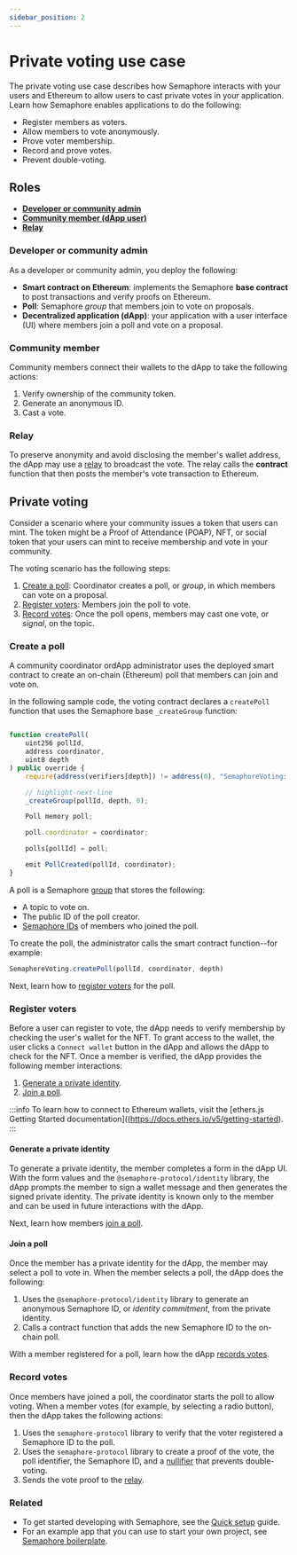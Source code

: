 ```yaml
---
sidebar_position: 2
---
```


# Private voting use case

The private voting use case describes how Semaphore interacts with your users and Ethereum to allow users to cast private votes in your application.
Learn how Semaphore enables applications to do the following:

- Register members as voters.
- Allow members to vote anonymously.
- Prove voter membership.
- Record and prove votes.
- Prevent double-voting.

## Roles

- **[Developer or community admin](#developer-or-community-admin)**
- **[Community member (dApp user)](#community-member)**
- **[Relay](#relay)**

### Developer or community admin

As a developer or community admin, you deploy the following:

- **Smart contract on Ethereum**: implements the Semaphore **base contract** to post transactions and verify proofs on Ethereum.
- **Poll**: Semaphore _group_ that members join to vote on proposals.
- **Decentralized application (dApp)**: your application with a user interface (UI) where members join a poll and vote on a proposal.

### Community member

Community members connect their wallets to the dApp to take the following actions:

1. Verify ownership of the community token.
2. Generate an anonymous ID.
3. Cast a vote.

### Relay

To preserve anonymity and avoid disclosing the member's wallet address, the dApp may use a [relay](/docs/glossary/#relay) to broadcast the vote.
The relay calls the **contract** function that then posts the member's vote transaction to Ethereum.

## Private voting

Consider a scenario where your community issues a token that users can mint.
The token might be a Proof of Attendance (POAP), NFT, or social token that your users can mint to receive membership and vote in your community.

The voting scenario has the following steps:

1. [Create a poll](#create-a-poll): Coordinator creates a poll, or _group_, in which members can vote on a proposal.
2. [Register voters](#register-voters): Members join the poll to vote.
3. [Record votes](#record-votes): Once the poll opens, members may cast one vote, or _signal_, on the topic.

### Create a poll

A community coordinator ordApp administrator uses the deployed smart contract to create an on-chain (Ethereum) poll that members can join and vote on.

In the following sample code, the voting contract declares a `createPoll` function that uses the Semaphore base `_createGroup` function:

```ts title="https://github.com/semaphore-protocol/semaphore/contracts/extensions/SemaphoreVoting.sol"

function createPoll(
    uint256 pollId,
    address coordinator,
    uint8 depth
) public override {
    require(address(verifiers[depth]) != address(0), "SemaphoreVoting: depth value is not supported");

    // highlight-next-line
    _createGroup(pollId, depth, 0);

    Poll memory poll;

    poll.coordinator = coordinator;

    polls[pollId] = poll;

    emit PollCreated(pollId, coordinator);
}
```

A poll is a Semaphore [group](/docs/guides/groups/) that stores the following:

- A topic to vote on.
- The public ID of the poll creator.
- [Semaphore IDs](/docs/guides/identities/) of members who joined the poll.

To create the poll, the administrator calls the smart contract function--for example:

```ts
SemaphoreVoting.createPoll(pollId, coordinator, depth)
```

Next, learn how to [register voters](#register-voters) for the poll.

### Register voters

Before a user can register to vote, the dApp needs to verify membership by checking the user's wallet for the NFT.
To grant access to the wallet, the user clicks a `Connect wallet` button in the dApp and allows the dApp to check for the NFT.
Once a member is verified, the dApp provides the following member interactions:

1. [Generate a private identity](#generate-a-private-identity).
2. [Join a poll](#join-a-poll).


:::info
To learn how to connect to Ethereum wallets, visit the [ethers.js Getting Started documentation]((https://docs.ethers.io/v5/getting-started).
:::

#### Generate a private identity

To generate a private identity, the member completes a form in the dApp UI.
With the form values and the `@semaphore-protocol/identity` library, the dApp prompts the member to sign a wallet message and then generates the signed private identity.
The private identity is known only to the member and can be used in future interactions with the dApp.

Next, learn how members [join a poll](#join-a-poll). 

#### Join a poll

Once the member has a private identity for the dApp, the member may select a poll to vote in.
When the member selects a poll, the dApp does the following:

1. Uses the `@semaphore-protocol/identity` library to generate an anonymous Semaphore ID, or _identity commitment_, from the private identity.
2. Calls a contract function that adds the new Semaphore ID to the on-chain poll.

With a member registered for a poll, learn how the dApp [records votes](#record-votes).

### Record votes

Once members have joined a poll, the coordinator starts the poll to allow voting.
When a member votes (for example, by selecting a radio button), then the dApp takes the following actions:

1. Uses the `semaphore-protocol` library to verify that the voter registered a Semaphore ID to the poll.
2. Uses the `semaphore-protocol` library to create a proof of the vote, the poll identifier, the Semaphore ID, and a [nullifier](/docs/glossary/#nullifier) that prevents double-voting.
3. Sends the vote proof to the [relay](#relay).

### Related

- To get started developing with Semaphore, see the [Quick setup](/docs/quick-setup/) guide.
- For an example app that you can use to start your own project, see [Semaphore boilerplate](https://github.com/semaphore-protocol/boilerplate).